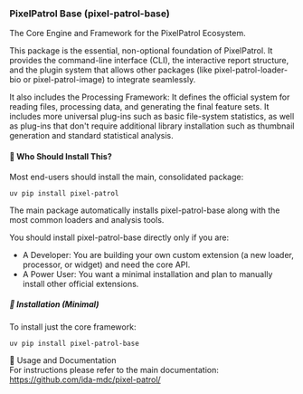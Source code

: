 ### PixelPatrol Base (pixel-patrol-base)

The Core Engine and Framework for the PixelPatrol Ecosystem.

This package is the essential, non-optional foundation of PixelPatrol. It provides the command-line interface (CLI), the interactive report structure, and the plugin system that allows other packages (like pixel-patrol-loader-bio or pixel-patrol-image) to integrate seamlessly.

It also includes the Processing Framework: It defines the official system for reading files, processing data, and generating the final feature sets.
It includes more universal plug-ins such as basic file-system statistics, as well as plug-ins that don't require additional library installation such as thumbnail generation and standard statistical analysis.

#### 👥 Who Should Install This?

Most end-users should install the main, consolidated package:
```
uv pip install pixel-patrol
```

The main package automatically installs pixel-patrol-base along with the most common loaders and analysis tools.

You should install pixel-patrol-base directly only if you are:

* A Developer: You are building your own custom extension (a new loader, processor, or widget) and need the core API.
* A Power User: You want a minimal installation and plan to manually install other official extensions.

##### 🚀 Installation (Minimal)
To install just the core framework:
```
uv pip install pixel-patrol-base
```

📖 Usage and Documentation  
For instructions please refer to the main documentation:  
https://github.com/ida-mdc/pixel-patrol/